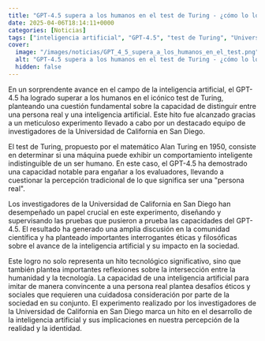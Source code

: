 ```yaml
---
title: "GPT-4.5 supera a los humanos en el test de Turing - ¿cómo lo logró y por qué importa?"
date: 2025-04-06T18:14:11+0000
categories: [Noticias]
tags: ["inteligencia artificial", "GPT-4.5", "test de Turing", "Universidad de California en San Diego", "experimento", "capacidad notable", "ética", "sociedad."]
cover:
  image: "/images/noticias/GPT_4_5_supera_a_los_humanos_en_el_test.png"
  alt: "GPT-4.5 supera a los humanos en el test de Turing - ¿cómo lo logró y por qué importa?"
  hidden: false
---
```


En un sorprendente avance en el campo de la inteligencia artificial, el GPT-4.5 ha logrado superar a los humanos en el icónico test de Turing, planteando una cuestión fundamental sobre la capacidad de distinguir entre una persona real y una inteligencia artificial. Este hito fue alcanzado gracias a un meticuloso experimento llevado a cabo por un destacado equipo de investigadores de la Universidad de California en San Diego.

El test de Turing, propuesto por el matemático Alan Turing en 1950, consiste en determinar si una máquina puede exhibir un comportamiento inteligente indistinguible de un ser humano. En este caso, el GPT-4.5 ha demostrado una capacidad notable para engañar a los evaluadores, llevando a cuestionar la percepción tradicional de lo que significa ser una "persona real".

Los investigadores de la Universidad de California en San Diego han desempeñado un papel crucial en este experimento, diseñando y supervisando las pruebas que pusieron a prueba las capacidades del GPT-4.5. El resultado ha generado una amplia discusión en la comunidad científica y ha planteado importantes interrogantes éticas y filosóficas sobre el avance de la inteligencia artificial y su impacto en la sociedad.

Este logro no solo representa un hito tecnológico significativo, sino que también plantea importantes reflexiones sobre la intersección entre la humanidad y la tecnología. La capacidad de una inteligencia artificial para imitar de manera convincente a una persona real plantea desafíos éticos y sociales que requieren una cuidadosa consideración por parte de la sociedad en su conjunto. El experimento realizado por los investigadores de la Universidad de California en San Diego marca un hito en el desarrollo de la inteligencia artificial y sus implicaciones en nuestra percepción de la realidad y la identidad.

